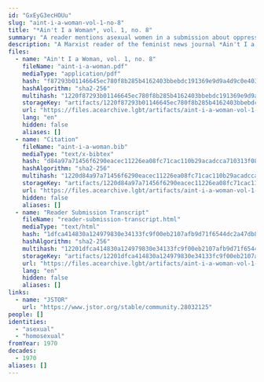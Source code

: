 ```yaml
---
id: "GxEyG3ecHOUu"
slug: "aint-i-a-woman-vol-1-no-8"
title: "*Ain't I a Woman*, vol. 1, no. 8"
summary: "A reader mentions asexual women in a submission about oppression in queer relationships"
description: "A Marxist reader of the feminist news journal *Ain't I a Woman* mentions asexual women in a submission about oppression in queer relationships"
files:
  - name: "Ain't I a Woman, vol. 1, no. 8"
    fileName: "aint-i-a-woman.pdf"
    mediaType: "application/pdf"
    hash: "f87293b01146645ec780f8b285b4162403bbebdc191369e9d9a4d9c0e4030bbc"
    hashAlgorithm: "sha2-256"
    multihash: "1220f87293b01146645ec780f8b285b4162403bbebdc191369e9d9a4d9c0e4030bbc"
    storageKey: "artifacts/1220f87293b01146645ec780f8b285b4162403bbebdc191369e9d9a4d9c0e4030bbc"
    url: "https://files.acearchive.lgbt/artifacts/aint-i-a-woman-vol-1-no-8/aint-i-a-woman.pdf"
    lang: "en"
    hidden: false
    aliases: []
  - name: "Citation"
    fileName: "aint-i-a-woman.bib"
    mediaType: "text/x-bibtex"
    hash: "d84a97a71456f6290eacec11226ea08fc71cac110b29acadcca710313f089135"
    hashAlgorithm: "sha2-256"
    multihash: "1220d84a97a71456f6290eacec11226ea08fc71cac110b29acadcca710313f089135"
    storageKey: "artifacts/1220d84a97a71456f6290eacec11226ea08fc71cac110b29acadcca710313f089135"
    url: "https://files.acearchive.lgbt/artifacts/aint-i-a-woman-vol-1-no-8/aint-i-a-woman.bib"
    hidden: false
    aliases: []
  - name: "Reader Submission Transcript"
    fileName: "reader-submission-transcript.html"
    mediaType: "text/html"
    hash: "1dfca414830a124979830e34133fc9f00eb2107afb9d71f6544dc2a47db81346"
    hashAlgorithm: "sha2-256"
    multihash: "12201dfca414830a124979830e34133fc9f00eb2107afb9d71f6544dc2a47db81346"
    storageKey: "artifacts/12201dfca414830a124979830e34133fc9f00eb2107afb9d71f6544dc2a47db81346"
    url: "https://files.acearchive.lgbt/artifacts/aint-i-a-woman-vol-1-no-8/reader-submission-transcript.html"
    lang: "en"
    hidden: false
    aliases: []
links:
  - name: "JSTOR"
    url: "https://www.jstor.org/stable/community.28032125"
people: []
identities:
  - "asexual"
  - "homosexual"
fromYear: 1970
decades:
  - 1970
aliases: []
---
```

